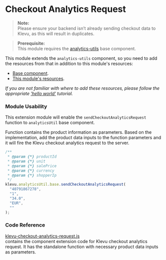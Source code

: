 # Checkout Analytics Request

> **Note:**  
> Please ensure your backend isn’t already sending checkout data to Klevu, as this will result in duplicates.

> **Prerequisite:**  
> This module requires the [analytics-utils](/components/analytics-utils) base component.

This module extends the `analytics-utils` component, so you need to
add the resources from that in addition to this module's resources:

- [Base component](/components/analytics-utils/resources).
- [This module's resources](/modules/checkout-analytics-request/resources).

_If you are not familiar with where to add these resources,
please follow the appropriate ['hello world'](/getting-started/1-hello-world) tutorial._

### Module Usability

This extension module will enable the `sendCheckoutAnalyticsRequest` function to `analyticsUtil` base component.

Function contains the product information as parameters. Based on the implementation, add the product data inputs to the function parameters and it will fire the Klevu checkout analytics request to the server.

```javascript
/**
 * @param {*} productId
 * @param {*} unit
 * @param {*} salePrice
 * @param {*} currency
 * @param {*} shopperIp
 */
klevu.analyticsUtil.base.sendCheckoutAnalyticsRequest(
  "40791867278",
  "1",
  "34.0",
  "EUR",
  ""
);
```

### Code Reference

[klevu-checkout-analytics-request.js](/modules/checkout-analytics-request/resources/assets/js/klevu-checkout-analytics-request.js)  
contains the component extension code for Klevu checkout analytics request. It has the standalone function with necessary product data inputs as parameters.

